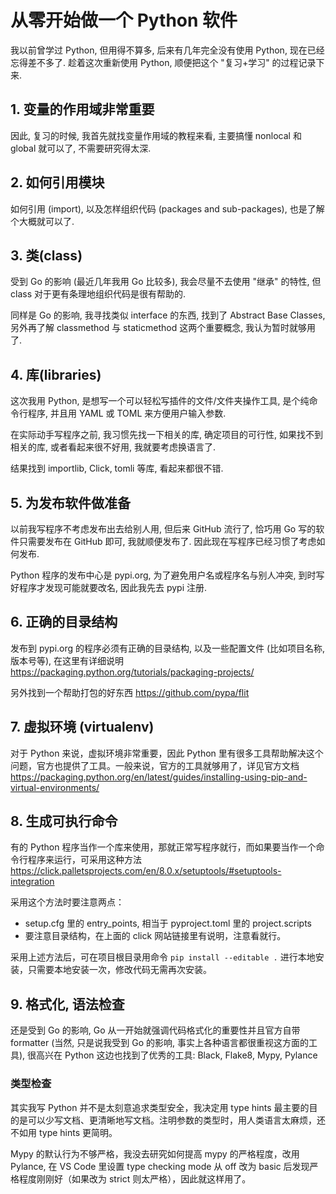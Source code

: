 # 从零开始做一个 Python 软件

我以前曾学过 Python, 但用得不算多, 后来有几年完全没有使用 Python, 现在已经忘得差不多了. 趁着这次重新使用 Python, 顺便把这个 "复习+学习" 的过程记录下来.

## 1. 变量的作用域非常重要

因此, 复习的时候, 我首先就找变量作用域的教程来看, 主要搞懂 nonlocal 和 global 就可以了, 不需要研究得太深.

## 2. 如何引用模块

如何引用 (import), 以及怎样组织代码 (packages and sub-packages), 也是了解个大概就可以了.

## 3. 类(class)

受到 Go 的影响 (最近几年我用 Go 比较多), 我会尽量不去使用 "继承" 的特性, 但 class 对于更有条理地组织代码是很有帮助的.

同样是 Go 的影响, 我寻找类似 interface 的东西, 找到了 Abstract Base Classes, 另外再了解 classmethod 与 staticmethod 这两个重要概念, 我认为暂时就够用了.

## 4. 库(libraries)

这次我用 Python, 是想写一个可以轻松写插件的文件/文件夹操作工具, 是个纯命令行程序, 并且用 YAML 或 TOML 来方便用户输入参数.

在实际动手写程序之前, 我习惯先找一下相关的库, 确定项目的可行性, 如果找不到相关的库, 或者看起来很不好用, 我就要考虑换语言了.

结果找到 importlib, Click, tomli 等库, 看起来都很不错.

## 5. 为发布软件做准备

以前我写程序不考虑发布出去给别人用, 但后来 GitHub 流行了, 恰巧用 Go 写的软件只需要发布在 GitHub 即可, 我就顺便发布了. 因此现在写程序已经习惯了考虑如何发布.

Python 程序的发布中心是 pypi.org, 为了避免用户名或程序名与别人冲突, 到时写好程序才发现可能就要改名, 因此我先去 pypi 注册.

## 6. 正确的目录结构

发布到 pypi.org 的程序必须有正确的目录结构, 以及一些配置文件 (比如项目名称, 版本号等), 在这里有详细说明 https://packaging.python.org/tutorials/packaging-projects/

另外找到一个帮助打包的好东西 https://github.com/pypa/flit

## 7. 虚拟环境 (virtualenv)

对于 Python 来说，虚拟环境非常重要，因此 Python 里有很多工具帮助解决这个问题，官方也提供了工具。一般来说，官方的工具就够用了，详见官方文档 https://packaging.python.org/en/latest/guides/installing-using-pip-and-virtual-environments/

## 8. 生成可执行命令

有的 Python 程序当作一个库来使用，那就正常写程序就行，而如果要当作一个命令行程序来运行，可采用这种方法 https://click.palletsprojects.com/en/8.0.x/setuptools/#setuptools-integration 

采用这个方法时要注意两点：
  - setup.cfg 里的 entry_points, 相当于 pyproject.toml 里的 project.scripts
  - 要注意目录结构，在上面的 click 网站链接里有说明，注意看就行。

采用上述方法后，可在项目根目录用命令 `pip install --editable .` 进行本地安装，只需要本地安装一次，修改代码无需再次安装。

## 9. 格式化, 语法检查

还是受到 Go 的影响, Go 从一开始就强调代码格式化的重要性并且官方自带 formatter (当然, 只是说我受到 Go 的影响, 事实上各种语言都很重视这方面的工具), 很高兴在 Python 这边也找到了优秀的工具: Black, Flake8, Mypy, Pylance

### 类型检查

其实我写 Python 并不是太刻意追求类型安全，我决定用 type hints 最主要的目的是可以少写文档、更清晰地写文档。注明参数的类型时，用人类语言太麻烦，还不如用 type hints 更简明。

Mypy 的默认行为不够严格，我没去研究如何提高 mypy 的严格程度，改用 Pylance, 在 VS Code 里设置 type checking mode 从 off 改为 basic 后发现严格程度刚刚好（如果改为 strict 则太严格），因此就这样用了。
